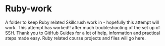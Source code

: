 # Ruby-work
A folder to keep Ruby related Skillcrush work in - hopefully this attempt will work.
This attempt has worked!! after much troubleshooting of the set up of SSH.
Thank you to GitHub Guides for a lot of help, information and practical steps made easy.
Ruby related course projects and files will go here.

